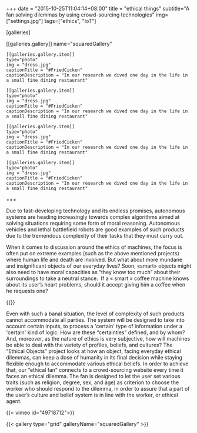 +++
date = "2015-10-25T11:04:14+08:00"
title = "ethical things"
subtitle="A fan solving dilemmas by using crowd-sourcing technologies"
img=["settings.jpg"]
tags=["ethics", "IoT"]

  [galleries]

  [[galleries.gallery]]
    name="squaredGallery"

    [[galleries.gallery.item]]
    type="photo"
    img = "dress.jpg"
    captionTitle = "#FriedCicken"
    captionDescription = "In our research we dived one day in the life in a small fine dining restaurant"

    [[galleries.gallery.item]]
    type="photo"
    img = "dress.jpg"
    captionTitle = "#FriedCicken"
    captionDescription = "In our research we dived one day in the life in a small fine dining restaurant"

    [[galleries.gallery.item]]
    type="photo"
    img = "dress.jpg"
    captionTitle = "#FriedCicken"
    captionDescription = "In our research we dived one day in the life in a small fine dining restaurant"

    [[galleries.gallery.item]]
    type="photo"
    img = "dress.jpg"
    captionTitle = "#FriedCicken"
    captionDescription = "In our research we dived one day in the life in a small fine dining restaurant"
+++

Due to fast-developing technology and its endless promises, autonomous systems are heading increasingly towards complex algorithms aimed at solving situations requiring some form of moral reasoning. Autonomous vehicles and lethal battlefield robots are good examples of such products due to the tremendous complexity of their tasks that they must carry out.

When it comes to discussion around the ethics of machines, the focus is often put on extreme examples (such as the above mentioned projects) where human life and death are involved. But what about more mundane and insignificant objects of our everyday lives? Soon, «smart» objects might also need to have moral capacities as “they know too much” about their surroundings to take a neutral stance.  If a « smart » coffee machine knows about its user’s heart problems, should it accept giving him a coffee when he requests one?


{{<image img="dress.jpg">}}

Even with such a banal situation, the level of complexity of such products cannot accommodate all parties. The system will be designed to take into account certain inputs, to process a 'certain' type of information under a 'certain' kind of logic. How are these “certainties” defined, and by whom? And, moreover, as the nature of ethics is very subjective, how will machines be able to deal with the variety of profiles, beliefs, and cultures?
The “Ethical Objects” project looks at how an object, facing everyday ethical dilemmas, can keep a dose of humanity in its final decision while staying flexible enough to accommodate various ethical beliefs.
In order to achieve that, our “ethical fan” connects to a crowd-sourcing website every time it faces an ethical dilemma. The fan is designed to let the user set various traits (such as religion, degree, sex, and age) as criterion to choose the worker who should respond to the dilemma, in order to assure that a part of the user’s culture and belief system is in line with the worker, or ethical agent.

{{< vimeo id="49718712">}}


{{< gallery type="grid" galleryName="squaredGallery" >}}
